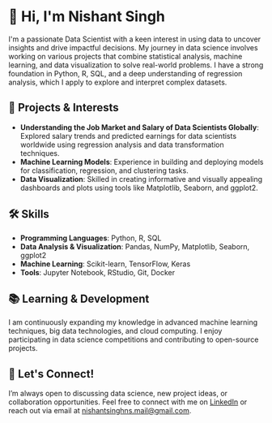 # 👋 Hi, I'm Nishant Singh

I'm a passionate Data Scientist with a keen interest in using data to uncover insights and drive impactful decisions. My journey in data science involves working on various projects that combine statistical analysis, machine learning, and data visualization to solve real-world problems. I have a strong foundation in Python, R, SQL, and a deep understanding of regression analysis, which I apply to explore and interpret complex datasets.

## 🌟 Projects & Interests

- **Understanding the Job Market and Salary of Data Scientists Globally**: Explored salary trends and predicted earnings for data scientists worldwide using regression analysis and data transformation techniques.
- **Machine Learning Models**: Experience in building and deploying models for classification, regression, and clustering tasks.
- **Data Visualization**: Skilled in creating informative and visually appealing dashboards and plots using tools like Matplotlib, Seaborn, and ggplot2.

## 🛠️ Skills

- **Programming Languages**: Python, R, SQL
- **Data Analysis & Visualization**: Pandas, NumPy, Matplotlib, Seaborn, ggplot2
- **Machine Learning**: Scikit-learn, TensorFlow, Keras
- **Tools**: Jupyter Notebook, RStudio, Git, Docker

## 📚 Learning & Development

I am continuously expanding my knowledge in advanced machine learning techniques, big data technologies, and cloud computing. I enjoy participating in data science competitions and contributing to open-source projects.

## 💬 Let's Connect!

I’m always open to discussing data science, new project ideas, or collaboration opportunities. Feel free to connect with me on [LinkedIn](https://www.linkedin.com/in/nishantsinghh/) or reach out via email at nishantsinghns.mail@gmail.com.

<!---
nishantsingh23pbt/nishantsingh23pbt is a ✨ special ✨ repository because its `README.md` (this file) appears on your GitHub profile.
You can click the Preview link to take a look at your changes.
--->
